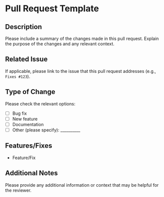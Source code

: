 # Pull Request Template

## Description
Please include a summary of the changes made in this pull request. Explain the purpose of the changes and any relevant context.

## Related Issue
If applicable, please link to the issue that this pull request addresses (e.g., `Fixes #123`).

## Type of Change
Please check the relevant options:
- [ ] Bug fix
- [ ] New feature
- [ ] Documentation
- [ ] Other (please specify): __________

## Features/Fixes
- Feature/Fix

## Additional Notes
Please provide any additional information or context that may be helpful for the reviewer.